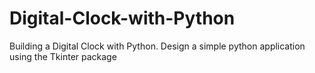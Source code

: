 # Digital-Clock-with-Python
Building a Digital Clock with Python. Design a simple python application using the Tkinter package
